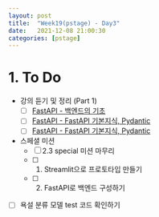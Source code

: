 ```yaml
---
layout: post
title:  "Week19(pstage) - Day3"
date:   2021-12-08 21:00:30
categories: [pstage]
---
```

 
# 1. To Do
* 강의 듣기 및 정리 (Part 1)
    * [ ] [FastAPI - 백엔드의 기초](https://kyunghyunlim.github.io/ml_ai/serving/2021/12/08/sv_8.html)
    * [ ] [FastAPI - FastAPI 기본지식, Pydantic](https://kyunghyunlim.github.io/ml_ai/serving/2021/12/08/sv_9.html)
    * [ ] [FastAPI - FastAPI 기본지식, Pydantic](https://kyunghyunlim.github.io/ml_ai/serving/2021/12/08/sv_10.html)
* 스페셜 미션
    * [ ] 2.3 special 미션 마무리
    * [ ] 1. Streamlit으로 프로토타입 만들기
    * [ ] 2. FastAPI로 백엔드 구성하기
* [ ] 욕설 분류 모델 test 코드 확인하기






